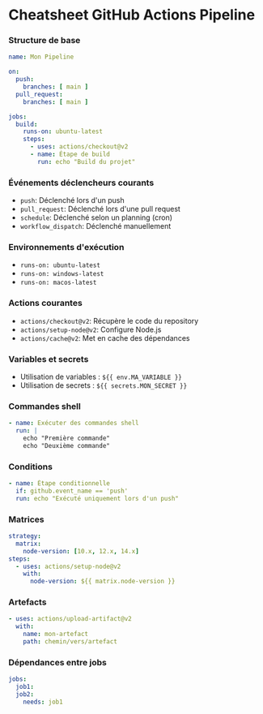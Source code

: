 # Cheatsheet GitHub Actions Pipeline

### Structure de base
```yaml
name: Mon Pipeline

on:
  push:
    branches: [ main ]
  pull_request:
    branches: [ main ]

jobs:
  build:
    runs-on: ubuntu-latest
    steps:
      - uses: actions/checkout@v2
      - name: Étape de build
        run: echo "Build du projet"
```

### Événements déclencheurs courants
- `push`: Déclenché lors d'un push
- `pull_request`: Déclenché lors d'une pull request
- `schedule`: Déclenché selon un planning (cron)
- `workflow_dispatch`: Déclenché manuellement

### Environnements d'exécution
- `runs-on: ubuntu-latest`
- `runs-on: windows-latest`
- `runs-on: macos-latest`

### Actions courantes
- `actions/checkout@v2`: Récupère le code du repository
- `actions/setup-node@v2`: Configure Node.js
- `actions/cache@v2`: Met en cache des dépendances

### Variables et secrets
- Utilisation de variables : `${{ env.MA_VARIABLE }}`
- Utilisation de secrets : `${{ secrets.MON_SECRET }}`

### Commandes shell
```yaml
- name: Exécuter des commandes shell
  run: |
    echo "Première commande"
    echo "Deuxième commande"
```

### Conditions
```yaml
- name: Étape conditionnelle
  if: github.event_name == 'push'
  run: echo "Exécuté uniquement lors d'un push"
```

### Matrices
```yaml
strategy:
  matrix:
    node-version: [10.x, 12.x, 14.x]
steps:
  - uses: actions/setup-node@v2
    with:
      node-version: ${{ matrix.node-version }}
```

### Artefacts
```yaml
- uses: actions/upload-artifact@v2
  with:
    name: mon-artefact
    path: chemin/vers/artefact
```

### Dépendances entre jobs
```yaml
jobs:
  job1:
  job2:
    needs: job1
```
